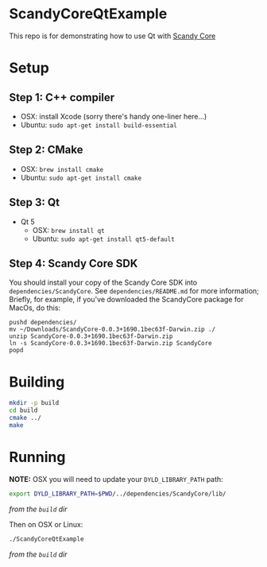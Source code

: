 # ScandyCoreQtExample
This repo is for demonstrating how to use Qt with [Scandy Core](https://scandy.co/scandycore)

# Setup

## Step 1: C++ compiler

* OSX: install Xcode (sorry there's handy one-liner here...)
* Ubuntu: `sudo apt-get install build-essential`

## Step 2: CMake

* OSX: `brew install cmake`
* Ubuntu: `sudo apt-get install cmake`

## Step 3: Qt

* Qt 5
  * OSX: `brew install qt`
  * Ubuntu: `sudo apt-get install qt5-default`

## Step 4: Scandy Core SDK

You should install your copy of the Scandy Core SDK into
`dependencies/ScandyCore`. See `dependencies/README.md` for more information;
Briefly, for example, if you've downloaded the ScandyCore package for MacOs, do this:
```
pushd dependencies/
mv ~/Downloads/ScandyCore-0.0.3+1690.1bec63f-Darwin.zip ./
unzip ScandyCore-0.0.3+1690.1bec63f-Darwin.zip
ln -s ScandyCore-0.0.3+1690.1bec63f-Darwin.zip ScandyCore
popd
```

# Building

```bash
mkdir -p build
cd build
cmake ../
make
```

# Running

**NOTE:**
OSX you will need to update your `DYLD_LIBRARY_PATH` path:

```bash
export DYLD_LIBRARY_PATH=$PWD/../dependencies/ScandyCore/lib/
```
*from the `build` dir*

Then on OSX or Linux:

```bash
./ScandyCoreQtExample
```
*from the `build` dir*
